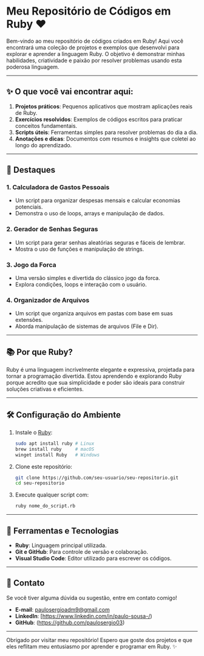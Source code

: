 # Meu Repositório de Códigos em Ruby ❤️

Bem-vindo ao meu repositório de códigos criados em Ruby!
Aqui você encontrará uma coleção de projetos e exemplos que desenvolvi para explorar e aprender a linguagem Ruby. O objetivo é demonstrar minhas habilidades, criatividade e paixão por resolver problemas usando esta poderosa linguagem.

---

## ✨ O que você vai encontrar aqui:

1. **Projetos práticos**: Pequenos aplicativos que mostram aplicações reais de Ruby.
2. **Exercícios resolvidos**: Exemplos de códigos escritos para praticar conceitos fundamentais.
3. **Scripts úteis**: Ferramentas simples para resolver problemas do dia a dia.
4. **Anotações e dicas**: Documentos com resumos e insights que coletei ao longo do aprendizado.

---

## 🎨 Destaques

### 1. **Calculadora de Gastos Pessoais**
- Um script para organizar despesas mensais e calcular economias potenciais.
- Demonstra o uso de loops, arrays e manipulação de dados.

### 2. **Gerador de Senhas Seguras**
- Um script para gerar senhas aleatórias seguras e fáceis de lembrar.
- Mostra o uso de funções e manipulação de strings.

### 3. **Jogo da Forca**
- Uma versão simples e divertida do clássico jogo da forca.
- Explora condições, loops e interação com o usuário.

### 4. **Organizador de Arquivos**
- Um script que organiza arquivos em pastas com base em suas extensões.
- Aborda manipulação de sistemas de arquivos (File e Dir).

---

## 📚 Por que Ruby?
Ruby é uma linguagem incrívelmente elegante e expressiva, projetada para tornar a programação divertida. Estou aprendendo e explorando Ruby porque acredito que sua simplicidade e poder são ideais para construir soluções criativas e eficientes.

---

## 🛠️ Configuração do Ambiente

1. Instale o [Ruby](https://www.ruby-lang.org/pt/):
   ```bash
   sudo apt install ruby # Linux
   brew install ruby     # macOS
   winget install Ruby   # Windows
   ```

2. Clone este repositório:
   ```bash
   git clone https://github.com/seu-usuario/seu-repositorio.git
   cd seu-repositorio
   ```

3. Execute qualquer script com:
   ```bash
   ruby nome_do_script.rb
   ```

---

## 🔧 Ferramentas e Tecnologias
- **Ruby**: Linguagem principal utilizada.
- **Git e GitHub**: Para controle de versão e colaboração.
- **Visual Studio Code**: Editor utilizado para escrever os códigos.

---

## 💌 Contato
Se você tiver alguma dúvida ou sugestão, entre em contato comigo!

- **E-mail**: paulosergioadm9@gmail.com
- **LinkedIn**: [https://www.linkedin.com/in/paulo-sousa-/)
- **GitHub**: (https://github.com/paulosergio03)

---

Obrigado por visitar meu repositório! Espero que goste dos projetos e que eles reflitam meu entusiasmo por aprender e programar em Ruby. ✨

